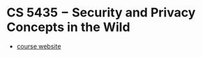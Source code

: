 # CS 5435 − Security and Privacy Concepts in the Wild
- [course website](https://cs5435.github.io/index.html)
